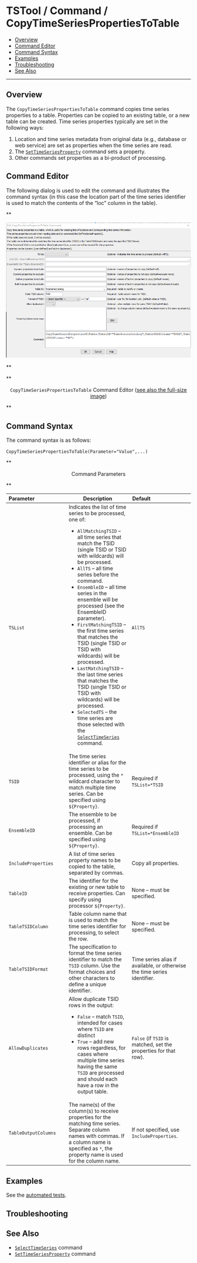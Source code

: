# TSTool / Command / CopyTimeSeriesPropertiesToTable #

* [Overview](#overview)
* [Command Editor](#command-editor)
* [Command Syntax](#command-syntax)
* [Examples](#examples)
* [Troubleshooting](#troubleshooting)
* [See Also](#see-also)

-------------------------

## Overview ##

The `CopyTimeSeriesPropertiesToTable` command copies time series properties to a table.
Properties can be copied to an existing table, or a new table can be created.
Time series properties typically are set in the following ways:

1. Location and time series metadata from original data (e.g., database or web service) are set as properties when the time series are read.
2. The [`SetTimeSeriesProperty`](../SetTimeSeriesProperty/SetTimeSeriesProperty.md) command sets a property.
3. Other commands set properties as a bi-product of processing.

## Command Editor ##

The following dialog is used to edit the command and illustrates the command syntax
(in this case the location part of the time series identifier is used to match the contents of the “loc” column in the table).

**<p style="text-align: center;">
![CopyTimeSeriesPropertiesToTable](CopyTimeSeriesPropertiesToTable.png)
</p>**

**<p style="text-align: center;">
`CopyTimeSeriesPropertiesToTable` Command Editor (<a href="../CopyTimeSeriesPropertiesToTable.png">see also the full-size image</a>)
</p>**

## Command Syntax ##

The command syntax is as follows:

```text
CopyTimeSeriesPropertiesToTable(Parameter="Value",...)
```
**<p style="text-align: center;">
Command Parameters
</p>**

|**Parameter**&nbsp;&nbsp;&nbsp;&nbsp;&nbsp;&nbsp;&nbsp;&nbsp;&nbsp;&nbsp;&nbsp;&nbsp;&nbsp;&nbsp;&nbsp;&nbsp;&nbsp;&nbsp;&nbsp;&nbsp;&nbsp;|**Description**|**Default**&nbsp;&nbsp;&nbsp;&nbsp;&nbsp;&nbsp;&nbsp;&nbsp;&nbsp;&nbsp;&nbsp;&nbsp;&nbsp;&nbsp;&nbsp;&nbsp;&nbsp;&nbsp;&nbsp;&nbsp;&nbsp;&nbsp;&nbsp;&nbsp;&nbsp;&nbsp;&nbsp;|
|--------------|-----------------|-----------------|
|`TSList`|Indicates the list of time series to be processed, one of:<br><ul><li>`AllMatchingTSID` – all time series that match the TSID (single TSID or TSID with wildcards) will be processed.</li><li>`AllTS` – all time series before the command.</li><li>`EnsembleID` – all time series in the ensemble will be processed (see the EnsembleID parameter).</li><li>`FirstMatchingTSID` – the first time series that matches the TSID (single TSID or TSID with wildcards) will be processed.</li><li>`LastMatchingTSID` – the last time series that matches the TSID (single TSID or TSID with wildcards) will be processed.</li><li>`SelectedTS` – the time series are those selected with the [`SelectTimeSeries`](../SelectTimeSeries/SelectTimeSeries.md) command.</li></ul> | `AllTS` |
|`TSID`|The time series identifier or alias for the time series to be processed, using the `*` wildcard character to match multiple time series.  Can be specified using `${Property}`.|Required if `TSList=*TSID`|
|`EnsembleID`|The ensemble to be processed, if processing an ensemble. Can be specified using `${Property}`.|Required if `TSList=*EnsembleID`|
|`IncludeProperties`|A list of time series property names to be copied to the table, separated by commas.|Copy all properties.|
|`TableID`|The identifier for the existing or new table to receive properties.  Can specify using processor `${Property}`.|None – must be specified.|
|`TableTSIDColumn`|Table column name that is used to match the time series identifier for processing, to select the row.|None – must be specified.|
|`TableTSIDFormat`|The specification to format the time series identifier to match the `TSID` column.  Use the format choices and other characters to define a unique identifier.|Time series alias if available, or otherwise the time series identifier.|
|`AllowDuplicates`|Allow duplicate TSID rows in the output:<ul><li>`False` – match `TSID`, intended for cases where `TSID` are distinct</li><li>`True` – add new rows regardless, for cases where multiple time series having the same `TSID` are processed and should each have a row in the output table.|`False` (if `TSID` is matched, set the properties for that row).|
|`TableOutputColumns`|The name(s) of the column(s) to receive properties for the matching time series.  Separate column names with commas.  If a column name is specified as `*`, the property name is used for the column name.|If not specified, use `IncludeProperties`.|

## Examples ##

See the [automated tests](https://github.com/OpenCDSS/cdss-app-tstool-test/tree/master/test/commands/CopyTimeSeriesPropertiesToTable).

## Troubleshooting ##

## See Also ##

* [`SelectTimeSeries`](../SelectTimeSeries/SelectTimeSeries.md) command
* [`SetTimeSeriesProperty`](../SetTimeSeriesProperty/SetTimeSeriesProperty.md) command
